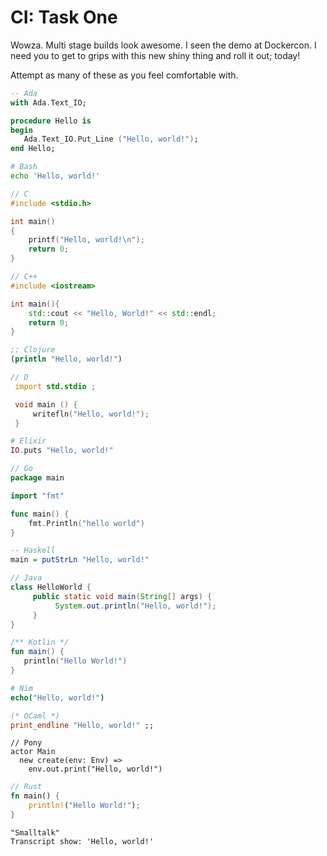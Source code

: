 # CI: Task One

Wowza. Multi stage builds look awesome. I seen the demo at
Dockercon. I need you to get to grips with this new shiny
thing and roll it out; today!

Attempt as many of these as you feel comfortable with.

```Ada
-- Ada
with Ada.Text_IO;

procedure Hello is
begin
   Ada.Text_IO.Put_Line ("Hello, world!");
end Hello;
```

```bash
# Bash
echo 'Hello, world!'
```

```C
// C
#include <stdio.h>

int main()
{
    printf("Hello, world!\n");
    return 0;
}
```

```C++
// C++
#include <iostream>

int main(){
    std::cout << "Hello, World!" << std::endl;
    return 0;
}
```

```Clojure
;; Clojure
(println "Hello, world!")
```

```D
// D
 import std.stdio ;

 void main () {
     writefln("Hello, world!");
 }
 ```

 ```Elixir
 # Elixir
 IO.puts "Hello, world!"
 ```

```Go
// Go
package main

import "fmt"

func main() {
    fmt.Println("hello world")
}
```

```Haskell
-- Haskell
main = putStrLn "Hello, world!"
```

```Java
// Java
class HelloWorld {
     public static void main(String[] args) {
          System.out.println("Hello, world!");
     }
}
```

```Kotlin
/** Kotlin */
fun main() {
   println("Hello World!")
}
```

```Nim
# Nim
echo("Hello, world!")
```

```OCaml
(* OCaml *)
print_endline "Hello, world!" ;;
```

```Pony
// Pony
actor Main
  new create(env: Env) =>
    env.out.print("Hello, world!")
```


```Rust
// Rust
fn main() {
    println!("Hello World!");
}
```

```Smalltalk
"Smalltalk"
Transcript show: 'Hello, world!'
```
